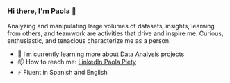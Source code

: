 ### Hi there, I'm Paola 👋
Analyzing and manipulating large volumes of datasets, insights, learning from others, and teamwork are activities that drive and inspire me. Curious, enthusiastic, and tenacious characterize me as a person. 

- 🌱 I’m currently learning more about Data Analysis projects
- 📫 How to reach me: <a href="https://www.linkedin.com/in/paola-piety-314b2585/?locale=en_US">LinkedIn Paola Piety</a>
- ⚡ Fluent in Spanish and English 

<!--
**PPiety93/PPiety93** is a ✨ _special_ ✨ repository because its `README.md` (this file) appears on your GitHub profile.



-->
